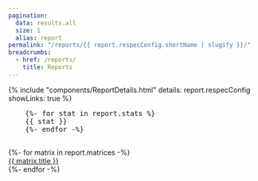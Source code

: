 ```yaml
---
pagination:
  data: results.all
  size: 1
  alias: report
permalink: "/reports/{{ report.respecConfig.shortName | slugify }}/"
breadcrumbs:
  - href: /reports/
    title: Reports
---
```


{% include "components/ReportDetails.html"
    details: report.respecConfig
    showLinks: true %}

<div class="ui right floated card">
  <pre class="content">
    {%- for stat in report.stats %}
    {{ stat }}
    {%- endfor -%}
  </pre>
</div>

<div class="ui bulleted list">
{%- for matrix in report.matrices -%}
  <div class="item">
    <a href="suites/{{ matrix.title | slugify }}">{{ matrix.title }}</a>
  </div>
{%- endfor -%}
</div>
